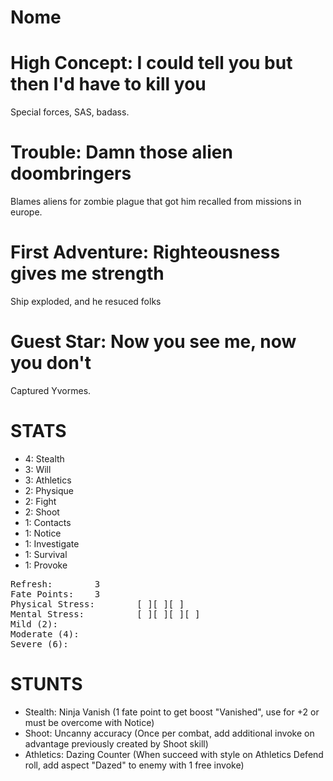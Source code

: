 # Nome

# High Concept: I could tell you but then I'd have to kill you

Special forces, SAS, badass.

# Trouble: Damn those alien doombringers

Blames aliens for zombie plague that got him recalled from missions in europe.

# First Adventure: Righteousness gives me strength

Ship exploded, and he resuced folks

# Guest Star: Now you see me, now you don't

Captured Yvormes.

# STATS

* 4: Stealth
* 3: Will
* 3: Athletics
* 2: Physique
* 2: Fight
* 2: Shoot
* 1: Contacts
* 1: Notice
* 1: Investigate
* 1: Survival
* 1: Provoke

<pre>
Refresh: 		3
Fate Points: 	3
Physical Stress: 		[ ][ ][ ]
Mental Stress: 			[ ][ ][ ][ ]
Mild (2): 
Moderate (4):
Severe (6):
</pre>

# STUNTS

* Stealth: Ninja Vanish (1 fate point to get boost "Vanished", use for +2 or must be overcome with Notice)
* Shoot: Uncanny accuracy (Once per combat, add additional invoke on advantage previously created by Shoot skill)
* Athletics: Dazing Counter (When succeed with style on Athletics Defend roll, add aspect "Dazed" to enemy with 1 free invoke)
